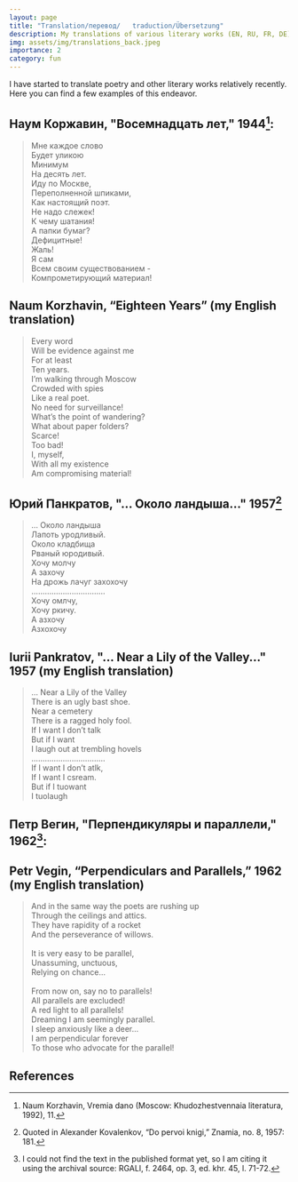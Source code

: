 ```yaml
---
layout: page
title: "Translation/перевод/   traduction/Übersetzung"
description: My translations of various literary works (EN, RU, FR, DE) 
img: assets/img/translations_back.jpeg
importance: 2
category: fun
---
```


I have started to translate poetry and other literary works relatively recently. Here you can find a few examples of this endeavor. 

## Наум Коржавин, "Восемнадцать лет," 1944[^1]:
<blockquote>
  Мне каждое слово<br> 
  Будет уликою<br>                      
  Минимум<br> 
  На десять лет.<br> 
  Иду по Москве,<br> 
  Переполненной шпиками,<br> 
  Как настоящий поэт.<br> 
  Не надо слежек!<br> 
  К чему шатания!<br> 
  А папки бумаг?<br> 
  Дефицитные!<br> 
  Жаль!<br> 
  Я сам<br> 
  Всем своим существованием -<br> 
  Компрометирующий материал!<br> 
</blockquote>

## Naum Korzhavin, “Eighteen Years” (my English translation)
<blockquote>
  Every word<br>
  Will be evidence against me<br> 
  For at least<br> 
  Ten years.<br>
  I’m walking through Moscow<br>
  Crowded with spies<br>
  Like a real poet.<br>
  No need for surveillance!<br>
  What’s the point of wandering?<br>
  What about paper folders?<br>
  Scarce!<br>
  Too bad!<br>
  I, myself,<br>
  With all my existence<br>
  Am compromising material!<br>
</blockquote>

## Юрий Панкратов, "... Около ландыша..." 1957[^3]
<blockquote>
  … Около ландыша<br>
  Лапоть уродливый.<br>
  Около кладбища<br>
  Рваный юродивый.<br>
  Хочу молчу<br>
  А захочу<br>
  На дрожь лачуг захохочу<br>
  ……………………………<br>
  Хочу омлчу,<br>
  Хочу ркичу.<br>
  А азхочу<br>
  Азхохочу<br>
</blockquote>

## Iurii Pankratov, "... Near a Lily of the Valley..." 1957 (my English translation)
<blockquote>
  … Near a Lily of the Valley<br>
  There is an ugly bast shoe.<br>
  Near a cemetery <br>
  There is a ragged holy fool. <br>
  If I want I don’t talk<br>
  But if I want<br>
  I laugh out at trembling hovels<br>
  ……………………………<br>
  If I want I don’t atlk,<br>
  If I want I csream.<br>
  But if I tuowant<br>
  I tuolaugh<br>
</blockquote>

## Петр Вегин, "Перпендикуляры и параллели," 1962[^2]:

## Petr Vegin, “Perpendiculars and Parallels,” 1962 (my English translation)
<blockquote>
  And in the same way the poets are rushing up<br>
  Through the ceilings and attics.<br>
  They have rapidity of a rocket<br>
  And the perseverance of willows.<br>
  <br>
  It is very easy to be parallel,<br>
  Unassuming, unctuous,<br>
  Relying on chance...<br>
  <br>
  From now on, say no to parallels!<br>
  All parallels are excluded!<br>
  A red light to all parallels!<br>
  Dreaming I am seemingly parallel.<br>
  I sleep anxiously like a deer...<br>
  I am perpendicular forever<br>
  To those who advocate for the parallel!<br>
</blockquote>

## References

[^1]: Naum Korzhavin, Vremia dano (Moscow: Khudozhestvennaia literatura, 1992), 11.
[^2]: I could not find the text in the published format yet, so I am citing it using the archival source: RGALI, f. 2464, op. 3, ed. khr. 45, l. 71-72. 
[^3]:Quoted in Alexander Kovalenkov, “Do pervoi knigi,” Znamia, no. 8, 1957: 181. 

